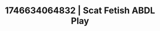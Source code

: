 ---
categories:
- Erotic surprise
- AI-generated
- Naughty expression
- Slow burn erotica
- Breath play
- Gender-fluid lovers
- ASMR
- Cosplay
image: /assets/images/1746634064832.jpg
layout: post
seo:
  description: Featured content with sensual Scat Fetish, ABDL Play. HD images available.
  keywords: Scat Fetish, ABDL Play
  og_image: /assets/images/1746634064832.jpg
  schema_type: VisualArtwork
tags:
- '#1746634064832'
- ABDL Play
- Scat Fetish
title: 1746634064832 | Scat Fetish ABDL Play
---